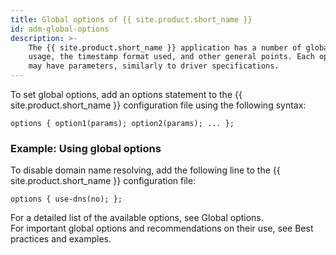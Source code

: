 ```yaml
---
title: Global options of {{ site.product.short_name }}
id: adm-global-options
description: >-
    The {{ site.product.short_name }} application has a number of global options governing DNS
    usage, the timestamp format used, and other general points. Each option
    may have parameters, similarly to driver specifications. 
---
```


To set global options, add an options statement to the {{ site.product.short_name }} configuration file
using the following syntax:

```config
options { option1(params); option2(params); ... };
```

### Example: Using global options

To disable domain name resolving, add the following line to the
{{ site.product.short_name }} configuration file:

```config
options { use-dns(no); };
```

For a detailed list of the available options, see
Global options.  
For important global options and recommendations on their use, see
Best practices and examples.
